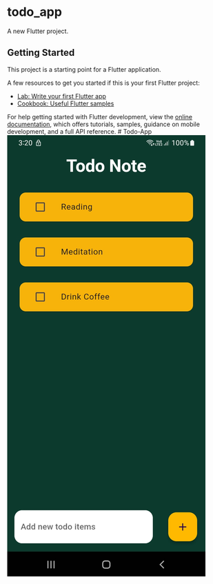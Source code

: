 # todo_app


A new Flutter project.

## Getting Started

This project is a starting point for a Flutter application.

A few resources to get you started if this is your first Flutter project:

- [Lab: Write your first Flutter app](https://docs.flutter.dev/get-started/codelab)
- [Cookbook: Useful Flutter samples](https://docs.flutter.dev/cookbook)

For help getting started with Flutter development, view the
[online documentation](https://docs.flutter.dev/), which offers tutorials,
samples, guidance on mobile development, and a full API reference.
#   T o d o - A p p 
 
 ![image alt](https://github.com/Shrijana1029/Todo-App/blob/a66f9e3ab376634bf9c534af52f99b0f4c4babaf/54adfa84-898e-4a65-a59a-4e330b27b7df.jpg)
